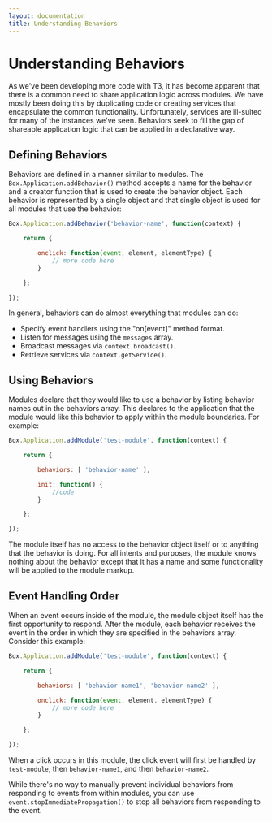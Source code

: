 ```yaml
---
layout: documentation
title: Understanding Behaviors
---
```


# Understanding Behaviors

As we've been developing more code with T3, it has become apparent that there is a common need to share application logic across modules. We have mostly been doing this by duplicating code or creating services that encapsulate the common functionality. Unfortunately, services are ill-suited for many of the instances we've seen. Behaviors seek to fill the gap of shareable application logic that can be applied in a declarative way.

## Defining Behaviors

Behaviors are defined in a manner similar to modules. The `Box.Application.addBehavior()` method accepts a name for the behavior and a creator function that is used to create the behavior object. Each behavior is represented by a single object and that single object is used for all modules that use the behavior:

```js
Box.Application.addBehavior('behavior-name', function(context) {

    return {

        onclick: function(event, element, elementType) {
            // more code here
        }

    };

});
```

In general, behaviors can do almost everything that modules can do:

* Specify event handlers using the "on[event]" method format.
* Listen for messages using the `messages` array.
* Broadcast messages via `context.broadcast()`.
* Retrieve services via `context.getService()`.

## Using Behaviors

Modules declare that they would like to use a behavior by listing behavior names out in the behaviors array. This declares to the application that the module would like this behavior to apply within the module boundaries. For example:

```js
Box.Application.addModule('test-module', function(context) {

    return {

        behaviors: [ 'behavior-name' ],

        init: function() {
            //code
        }

    };

});
```

The module itself has no access to the behavior object itself or to anything that the behavior is doing. For all intents and purposes, the module knows nothing about the behavior except that it has a name and some functionality will be applied to the module markup.

## Event Handling Order

When an event occurs inside of the module, the module object itself has the first opportunity to respond. After the module, each behavior receives the event in the order in which they are specified in the behaviors array. Consider this example:

```js
Box.Application.addModule('test-module', function(context) {

    return {

        behaviors: [ 'behavior-name1', 'behavior-name2' ],

        onclick: function(event, element, elementType) {
            // more code here
        }

    };

});
```

When a click occurs in this module, the click event will first be handled by `test-module`, then `behavior-name1`, and then `behavior-name2`.

While there's no way to manually prevent individual behaviors from responding to events from within modules, you can use `event.stopImmediatePropagation()` to stop all behaviors from responding to the event.
